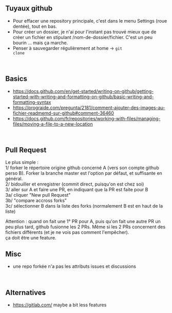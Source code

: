 
Tuyaux github
-------------
* Pour effacer une repository principale, c'est dans le menu Settings (roue dentée), tout en bas.
* Pour créer un dossier, je n'ai pour l'instant pas trouvé mieux que de créer un fichier en stipulant /nom-de-dossier/fichier. C'est un peu bourin ... mais ça marche.
* Penser à sauvegarder régulièrement at home -> <code>git clone</code>  
<br>

Basics
------
* https://docs.github.com/en/get-started/writing-on-github/getting-started-with-writing-and-formatting-on-github/basic-writing-and-formatting-syntax
* https://prograide.com/pregunta/2181/comment-ajouter-des-images-au-fichier-readmemd-sur-github#comment-36460
* https://docs.github.com/fr/repositories/working-with-files/managing-files/moving-a-file-to-a-new-location  
<br>

Pull Request
------------
Le plus simple :  
1/ forker le répertoire origine github concerné A (vers son compte github perso B). Forker la branche master est l'option par défaut, et suffisante en général.  
2/ bidouiller et enregistrer (commit direct, puisqu'on est chez soi)  
3/ aller sur A et faire une PR, en indiquant que la PR est faite pour B  
3a/ cliquer "New pull Request"  
3b/ "compare accross forks"  
3c/ sélectionner B dans la liste des forks (normalement B est en haut de la liste)  

Attention :
quand on fait une 1° PR pour A, puis qu'on fait une autre PR un peu plus tard, github fusionne les 2 PRs.
Même si les 2 PRs concernent des fichiers différents (et je ne vois pas comment l'empêcher).  
ça doit être une feature.
<br>

Misc
----
* une repo forkée n'a pas les attributs issues et discussions
<br>

Alternatives
------------
* https://gitlab.com/ maybe a bit less features

<br>


